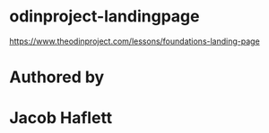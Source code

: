 # odinproject-landingpage
https://www.theodinproject.com/lessons/foundations-landing-page

# Authored by
#   Jacob Haflett
